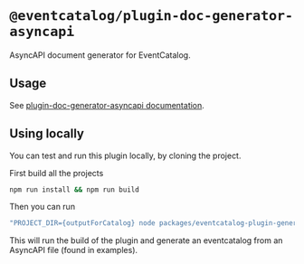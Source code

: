 # `@eventcatalog/plugin-doc-generator-asyncapi`

AsyncAPI document generator for EventCatalog.

## Usage

See [plugin-doc-generator-asyncapi documentation](https://eventcatalog.dev/docs/api/plugins/@eventcatalog/plugin-doc-generator-asyncapi).

## Using locally

You can test and run this plugin locally, by cloning the project.

First build all the projects

```sh
npm run install && npm run build
```

Then you can run 

```sh
"PROJECT_DIR={outputForCatalog} node packages/eventcatalog-plugin-generator-asyncapi/scripts/generate-catalog-with-plugin.js`
```

This will run the build of the plugin and generate an eventcatalog from an AsyncAPI file (found in examples).

